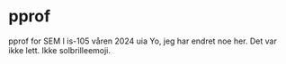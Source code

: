 # pprof
pprof for SEM I is-105 våren 2024 uia
Yo, jeg har endret noe her. Det var ikke lett. Ikke solbrilleemoji.
